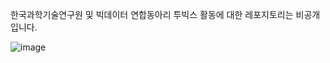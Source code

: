 한국과학기술연구원 및 빅데이터 연합동아리 투빅스 활동에 대한 레포지토리는 비공개입니다.

![image](https://user-images.githubusercontent.com/56261032/144738488-73ecfd11-20cc-4548-9d43-81b2d4fe5e04.png)

<!--
**yoonene/yoonene** is a ✨ _special_ ✨ repository because its `README.md` (this file) appears on your GitHub profile.

Here are some ideas to get you started:

- 🔭 I’m currently working on ...
- 🌱 I’m currently learning ...
- 👯 I’m looking to collaborate on ...
- 🤔 I’m looking for help with ...
- 💬 Ask me about ...
- 📫 How to reach me: ...
- 😄 Pronouns: ...
- ⚡ Fun fact: ...
-->

